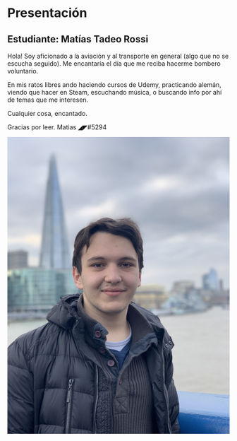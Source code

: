 # Presentación

## Estudiante: Matías Tadeo Rossi

Hola! Soy aficionado a la aviación y al transporte en general (algo que no se escucha seguido). Me encantaría el día que me reciba hacerme bombero voluntario.

En mis ratos libres ando haciendo cursos de Udemy, practicando alemán, viendo que hacer en Steam, escuchando música, o buscando info por ahí de temas que me interesen.

Cualquier cosa, encantado.

Gracias por leer.
Matias ◢◤#5294


![mi foto](yo.jpeg)



